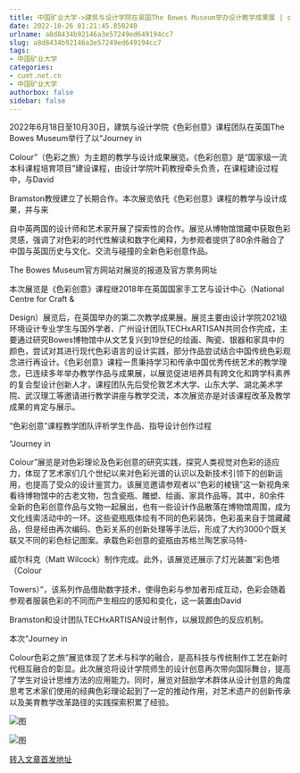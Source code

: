 ```yaml
---
title: 中国矿业大学->建筑与设计学院在英国The Bowes Museum举办设计教学成果展 | cumt.net.cn
date: 2022-10-26 01:21:45.850240
urlname: a8d8434b92146a3e57249ed649194cc7
slug: a8d8434b92146a3e57249ed649194cc7
tags: 
- 中国矿业大学
categories:
- cumt.net.cn
- 中国矿业大学
authorbox: false
sidebar: false
---
```

2022年6月18日至10月30日，建筑与设计学院《色彩创意》课程团队在英国The Bowes Museum举行了以“Journey in

Colour”（色彩之旅）为主题的教学与设计成果展览。《色彩创意》是“国家级一流本科课程培育项目”建设课程，由设计学院叶莉教授牵头负责，在课程建设过程中，与David

Bramston教授建立了长期合作。本次展览依托《色彩创意》课程的教学与设计成果，并与来
<!--more-->
自中英两国的设计师和艺术家开展了探索性的合作。展览从博物馆馆藏中获取色彩灵感，强调了对色彩的时代性解读和数字化阐释，为参观者提供了80余件融合了中国与英国历史与文化、交流与碰撞的全新色彩创意作品。

The Bowes Museum官方网站对展览的报道及官方票务网址

本次展览是《色彩创意》课程继2018年在英国国家手工艺与设计中心（National Centre for Craft &

Design）展览后，在英国举办的第二次教学成果展。展览主要由设计学院2021级环境设计专业学生与国外学者、广州设计团队TECHxARTISAN共同合作完成，主要通过研究Bowes博物馆中从文艺复兴到19世纪的绘画、陶瓷、银器和家具中的颜色，尝试对其进行现代色彩语言的设计实践，部分作品尝试结合中国传统色彩观念进行再设计。《色彩创意》课程一贯秉持学习和传承中国优秀传统艺术的教学理念，已连续多年举办教学作品与成果展，以展览促进培养具有跨文化和跨学科素养的复合型设计创新人才，课程团队先后受伦敦艺术大学、山东大学、湖北美术学院、武汉理工等邀请进行教学讲座与教学交流，本次展览亦是对该课程改革及教学成果的肯定与展示。

“色彩创意”课程教学团队评析学生作品、指导设计创作过程

“Journey in

Colour”展览是对色彩理论及色彩创意的研究实践，探究人类视觉对色彩的适应力，体现了艺术家们几个世纪以来对色彩光谱的认识以及新技术引领下的创新运用，也提高了受众的设计鉴赏力。该展览邀请参观者以“色彩的棱镜”这一新视角来看待博物馆中的古老文物，包含瓷瓶、雕塑、绘画、家具作品等。其中，80余件全新的色彩创意作品与文物一起展出，也有一些设计作品散落在博物馆周围，成为文化线索活动中的一环。这些瓷瓶瓶体绘有不同的色彩装饰，色彩虽来自于馆藏藏品，但是经由再次编码、色彩关系的创新处理等手法后，形成了大约3000个既关联又不同的彩色标记图案。承载色彩创意的瓷瓶由苏格兰陶艺家马特-

威尔科克（Matt Wilcock）制作完成。此外，该展览还展示了灯光装置“彩色塔（Colour

Towers）”，该系列作品借助数字技术，使得色彩与参加者形成互动，色彩会随着参观者服装色彩的不同而产生相应的感知和变化，这一装置由David

Bramston和设计团队TECHxARTISAN设计制作，以展现颜色的反应机制。

本次“Journey in

Colour色彩之旅”展览体现了艺术与科学的融合，是高科技与传统制作工艺在新时代相互融合的彰显。此次展览将设计学院师生的设计创意再次带向国际舞台，提高了学生对设计思维方法的应用能力。同时，展览对鼓励学术群体从设计创意的角度思考艺术家们使用的经典色彩理论起到了一定的推动作用，对艺术遗产的创新传承以及美育教学改革路径的实践探索积累了经验。

![图](http://xwzx.cumt.edu.cn/_upload/article/images/39/4c/36f3265b477ab8d37c52058b6576/fc559615-4eeb-4ae4-8b1a-4294c6f036a7.jpg)

![图](http://xwzx.cumt.edu.cn/_upload/article/images/39/4c/36f3265b477ab8d37c52058b6576/1dd53124-6a2b-4c01-bec3-1621e06eb8e3.jpg)

[转入文章首发地址](http://xwzx.cumt.edu.cn/b2/81/c523a635521/page.htm)